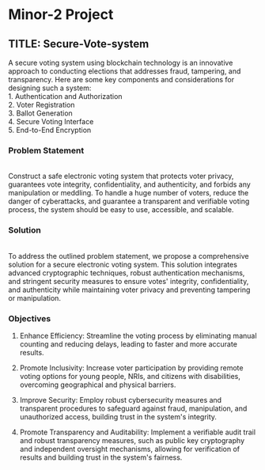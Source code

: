 # Minor-2 Project
<H2>TITLE: Secure-Vote-system</H2> 
A secure voting system using blockchain technology is an innovative approach to conducting elections that addresses fraud, tampering, and transparency. Here are some key components and considerations for designing such a system:<br>
 1.	Authentication and Authorization<br>
2.	Voter Registration<br>
3.	Ballot Generation<br>
4.	Secure Voting Interface<br>
5.	End-to-End Encryption<br>

<H3>Problem Statement</H3>
<br>Construct a safe electronic voting system that protects voter privacy, guarantees vote integrity, confidentiality, and authenticity, and forbids any manipulation or meddling. To handle a huge number of voters, reduce the danger of cyberattacks, and guarantee a transparent and verifiable voting process, the system should be easy to use, accessible, and scalable.<br>

<H3>Solution</H3>

<br>To address the outlined problem statement, we propose a comprehensive solution for a secure electronic voting system. This solution integrates advanced cryptographic techniques, robust authentication mechanisms, and stringent security measures to ensure votes' integrity, confidentiality, and authenticity while maintaining voter privacy and preventing tampering or manipulation. <br>

<H3>Objectives</H3>

1. Enhance Efficiency: Streamline the voting process by eliminating manual counting and reducing delays, leading to faster and more accurate results. <br>

2. Promote Inclusivity: Increase voter participation by providing remote voting options for young people, NRIs, and citizens with disabilities, overcoming geographical and physical barriers.  <br>

3. Improve Security: Employ robust cybersecurity measures and transparent procedures to safeguard against fraud, manipulation, and unauthorized access, building trust in the system's integrity.  <br>

4. Promote Transparency and Auditability: Implement a verifiable audit trail and robust transparency measures, such as public key cryptography and independent oversight mechanisms, allowing for verification of results and building trust in the system's fairness.  <br>
